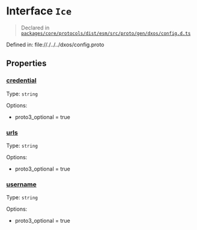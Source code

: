 # Interface `Ice`
> Declared in [`packages/core/protocols/dist/esm/src/proto/gen/dxos/config.d.ts`]()

Defined in:
   file://./../../dxos/config.proto
## Properties
### [credential]()
Type: <code>string</code>

Options:
  - proto3_optional = true

### [urls]()
Type: <code>string</code>

Options:
  - proto3_optional = true

### [username]()
Type: <code>string</code>

Options:
  - proto3_optional = true

    